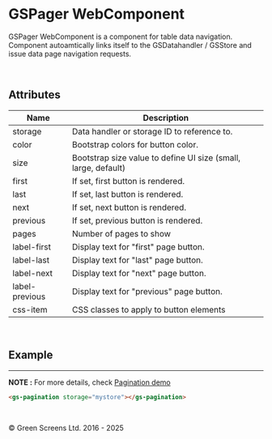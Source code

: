 # GSPager WebComponent

GSPager WebComponent is a component for table data navigation. Component autoamtically links itself to the GSDatahandler / GSStore and issue data page navigation requests.

<br>
 
## Attributes
 
| Name               | Description                                                     |
|--------------------|-----------------------------------------------------------------|
| storage            | Data handler or storage ID to reference to.                     |
| color              | Bootstrap colors for button color.                              | 
| size               | Bootstrap size value to define UI size (small, large, default)  | 
| first              | If set, first button is rendered.                               | 
| last               | If set, last button is rendered.                                | 
| next               | If set, next button is rendered.                                | 
| previous           | If set, previous button is rendered.                            | 
| pages              | Number of pages to show                                         | 
| label-first        | Display text for "first" page button.                           | 
| label-last         | Display text for "last" page button.                            | 
| label-next         | Display text for "next" page button.                            | 
| label-previous     | Display text for "previous" page button.                        | 
| css-item           | CSS classes to apply to button elements                         | 

<br>

## Example
---
 
**NOTE :** 
For more details, check [Pagination demo](../../demos/pagination.html)


```html
<gs-pagination storage="mystore"></gs-pagination>
```

<br>

&copy; Green Screens Ltd. 2016 - 2025
